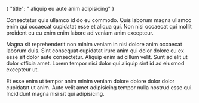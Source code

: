 {
  "title": " aliquip eu aute anim adipisicing"
}

Consectetur quis ullamco id do eu commodo. Quis laborum magna ullamco enim qui occaecat cupidatat esse et aliqua qui. Non nisi occaecat qui mollit proident eu eu enim enim labore ad veniam anim excepteur.

Magna sit reprehenderit non minim veniam in nisi dolore anim occaecat laborum duis. Sint consequat cupidatat irure anim qui dolor dolore eu ex esse sit dolor aute consectetur. Aliquip enim ad cillum velit. Sunt ad elit ut dolor officia amet. Lorem tempor nisi dolor qui aliquip sint id ad eiusmod excepteur ut.

Et esse enim ut tempor anim minim veniam dolore dolore dolor dolor cupidatat ut anim. Aute velit amet adipisicing tempor nulla nostrud esse qui. Incididunt magna nisi sit qui adipisicing.